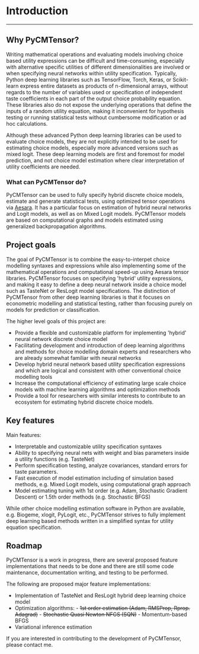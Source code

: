 # Introduction

---

## Why PyCMTensor?

Writing mathematical operations and evaluating models involving choice based utility  expressions can be difficult and time-consuming, especially with alternative specific  utilities of different dimensionalities are involved or when specifying neural networks  within utility specification. 
Typically, Python deep learning libraries such as TensorFlow, Torch, Keras, or Scikit-learn express entire datasets as products of n-dimensional arrays, without regards to the number of variables used or specification of independent taste coefficients in each part of the output choice probability equation. 
These libraries also do not expose the underlying operations that define the  inputs of a random utility equation, making it inconvenient for hypothesis testing or  running statistical tests without cumbersome modification or ad hoc calculations. 

Although these advanced Python deep learning libraries can be used to evaluate choice 
models, they are not explicitly intended to be used for estimating choice models, 
especially more advanced versions such as mixed logit. These deep learning models are first and foremost for model prediction, and not choice model estimation where clear interpretation of utility coefficients are needed.

### What can PyCMTensor do?
PyCMTensor can be used to fully specify hybrid discrete choice models, estimate and generate statistical tests, using optimized tensor operations via [Aesara](https://aesara.readthedocs.io/en/latest/).
It has a particular focus on estimation of hybrid neural networks and Logit models, as well as on Mixed Logit models.
PyCMTensor models are based on computational graphs and models estimated using generalized backpropagation algorithms.

## Project goals

The goal of PyCMTensor is to combine the easy-to-interpet choice modelling syntaxes and expressions while also implementing some of the mathematical operations and computational speed-up using Aesara tensor libraries. 
PyCMTensor focuses on specifying 'hybrid' utility expressions, and making it easy to define a deep neural network inside a choice model such as TasteNet or ResLogit model specifications. 
The distinction of PyCMTensor from other deep learning libraries is that it focuses on  econometric modelling and statistical testing, rather than focusing purely on models  for prediction or classification.


The higher level goals of this project are:

- Provide a flexible and customizable platform for implementing 'hybrid' neural network discrete choice model
- Facilitating development and introduction of deep learning algorithms and methods for choice modelling domain experts and researchers who are already somewhat familiar with neural networks
- Develop hybrid neural network based utility specification expressions and which are logical and consistent with other conventional choice modelling tools
- Increase the computational efficiency of estimating large scale choice models with machine learning algorithms and optimization methods
- Provide a tool for researchers with similar interests to contribute to an ecosystem for estimating hybrid discrete choice models.

## Key features

Main features:

- Interpretable and customizable utility specification syntaxes
- Ability to specifying neural nets with weight and bias parameters inside a utility functions (e.g. TasteNet)
- Perform specification testing, analyze covariances, standard errors for taste parameters.
- Fast execution of model estimation including of simulation based methods, e.g. Mixed Logit models, using computational graph approach
- Model estimating tuning with 1st order (e.g. Adam, Stochastic Gradient Descent) or 1.5th order methods (e.g. Stochastic BFGS)

While other choice modelling estimation software in Python are available, e.g. Biogeme, xlogit, PyLogit, etc., PyCMTensor strives to fully implement deep learning based methods written in a simplified syntax for utility equation specification.

## Roadmap

PyCMTensor is a work in progress, there are several proposed feature implementations that needs to be done and there are still some code maintenance, documentation writing, and testing to be performed. 

The following are proposed major feature implementations:

  -  Implementation of TasteNet and ResLogit hybrid deep learning choice model
  -  Optimization algorithms:
    - ~~1st order estimation (Adam, RMSProp, Rprop. Adagrad)~~
    - ~~Stochastic Quasi Newton NFGS (SQN)~~
    - Momentum-based BFGS
  - Variational inference estimation

If you are interested in contributing to the development of PyCMTensor, please contact me.